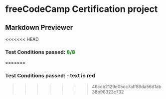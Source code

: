 # freeCodeCamp Certification project
## Markdown Previewer
<<<<<<< HEAD
### Test Conditions passed: <span style="color: green">8/8</span>
=======
### Test Conditions passed: - text in red
>>>>>>> 46ccb2129e05dc7aff89da56d1ab38b98323c732
